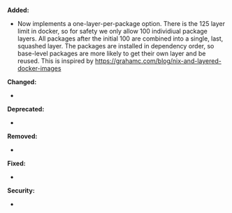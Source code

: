 **Added:**

* Now implements a one-layer-per-package option. There is the 125 layer limit
  in docker, so for safety we only allow 100 individiual package layers. All
  packages after the initial 100 are combined into a single, last, squashed layer.
  The packages are installed in dependency order, so base-level packages are
  more likely to get their own layer and be reused. This is inspired by
  https://grahamc.com/blog/nix-and-layered-docker-images

**Changed:**

* <news item>

**Deprecated:**

* <news item>

**Removed:**

* <news item>

**Fixed:**

* <news item>

**Security:**

* <news item>
